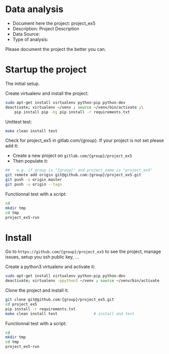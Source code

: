 # Data analysis
- Document here the project: project_ex5
- Description: Project Description
- Data Source:
- Type of analysis:

Please document the project the better you can.

# Startup the project

The initial setup.

Create virtualenv and install the project:
```bash
sudo apt-get install virtualenv python-pip python-dev
deactivate; virtualenv ~/venv ; source ~/venv/bin/activate ;\
    pip install pip -U; pip install -r requirements.txt
```

Unittest test:
```bash
make clean install test
```

Check for project_ex5 in gitlab.com/{group}.
If your project is not set please add it:

- Create a new project on `gitlab.com/{group}/project_ex5`
- Then populate it:

```bash
##   e.g. if group is "{group}" and project_name is "project_ex5"
git remote add origin git@github.com:{group}/project_ex5.git
git push -u origin master
git push -u origin --tags
```

Functionnal test with a script:

```bash
cd
mkdir tmp
cd tmp
project_ex5-run
```

# Install

Go to `https://github.com/{group}/project_ex5` to see the project, manage issues,
setup you ssh public key, ...

Create a python3 virtualenv and activate it:

```bash
sudo apt-get install virtualenv python-pip python-dev
deactivate; virtualenv -ppython3 ~/venv ; source ~/venv/bin/activate
```

Clone the project and install it:

```bash
git clone git@github.com:{group}/project_ex5.git
cd project_ex5
pip install -r requirements.txt
make clean install test                # install and test
```
Functionnal test with a script:

```bash
cd
mkdir tmp
cd tmp
project_ex5-run
```
